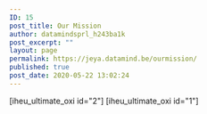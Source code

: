 ```yaml
---
ID: 15
post_title: Our Mission
author: datamindsprl_h243ba1k
post_excerpt: ""
layout: page
permalink: https://jeya.datamind.be/ourmission/
published: true
post_date: 2020-05-22 13:02:24
---
```

<!-- wp:paragraph -->
<p>[iheu_ultimate_oxi id="2"]            [iheu_ultimate_oxi id="1"]</p>
<!-- /wp:paragraph -->